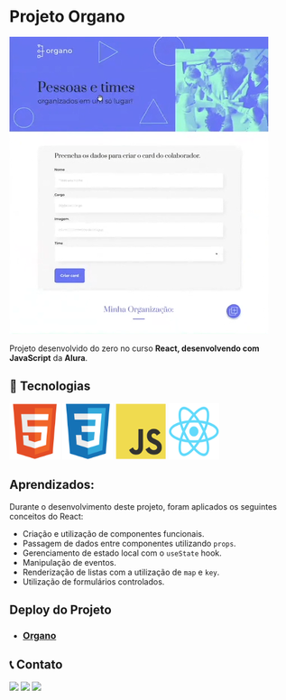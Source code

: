 # Projeto Organo

<img src="./img/organo.webp">

Projeto desenvolvido do zero no curso **React, desenvolvendo com JavaScript** da **Alura**.

## 🚀 Tecnologias

<div>
  <img alt="Misael-HTML" height="100" width="90" src="https://raw.githubusercontent.com/devicons/devicon/master/icons/html5/html5-original.svg">
  <img alt="Misael-CSS" height="100" width="90" src="https://raw.githubusercontent.com/devicons/devicon/master/icons/css3/css3-original.svg">
  <img alt="JavaScript" height="100" width="90" src="https://raw.githubusercontent.com/devicons/devicon/master/icons/javascript/javascript-original.svg">
  <img alt="Misael-CSS" height="100" width="90" src="https://raw.githubusercontent.com/devicons/devicon/master/icons/react/react-original.svg">
</div>

## Aprendizados:

Durante o desenvolvimento deste projeto, foram aplicados os seguintes conceitos do React:

- Criação e utilização de componentes funcionais.
- Passagem de dados entre componentes utilizando `props`.
- Gerenciamento de estado local com o `useState` hook.
- Manipulação de eventos.
- Renderização de listas com a utilização de `map` e `key`.
- Utilização de formulários controlados.

## Deploy do Projeto

- ### [Organo](https://organo-taupe-rho.vercel.app/)

<h2> 📞 Contato</h2>
<div> 
  <a href="https://instagram.com/misaelvborges" target="_blank"><img src="https://img.shields.io/badge/-Instagram-%23E4405F?style=for-the-badge&logo=instagram&logoColor=white" target="_blank"></a>
  <a href = "mailto:misaelborges1981@gmail.com"><img src="https://img.shields.io/badge/-Gmail-%23333?style=for-the-badge&logo=gmail&logoColor=white" target="_blank"></a>
  <a href="https://www.linkedin.com/in/misael-borges-5a5214181" target="_blank"><img src="https://img.shields.io/badge/-LinkedIn-%230077B5?style=for-the-badge&logo=linkedin&logoColor=white" target="_blank"></a> 
  <a href= https://img.shields.io/badge/WhatsApp-25D366?style=for-the-badge&logo=whatsapp&logoColor=white></a>
</div>
